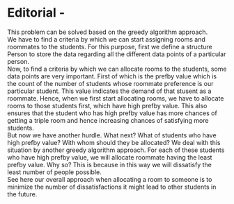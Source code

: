 # Editorial - 
This problem can be solved based on the greedy algorithm approach.
<br>
We have to find a criteria by which we can start assigning rooms and roommates to the students. For this purpose, first we define a structure Person to store the data regarding all the different data points of a particular person.
<br>
Now, to find a criteria by which we can allocate rooms to the students, some data points are very important. First of which is the prefby value which is the count of the number of students whose roommate preference is our particular student. This value indicates the demand of that stusent as a roommate. Hence, when we first start allocating rooms, we have to allocate rooms to those students first, which have high prefby value. This also ensures that the student who has high prefby value has more chances of getting a triple room and hence increasing chances of satisfying more students.
<br>
But now we have another hurdle. What next? What of students who have high prefby value? With whom should they be allocated? We deal with this situation by another greedy algorithm approach. For each of these students who have high prefby value, we will allocate roommate having the least prefby value. Why so? This is because in this way we will dissatisfy the least number of people possible.
<br>
See here our overall approach when allocating a room to someone is to minimize the number of dissatisfactions it might lead to other students in the future.
